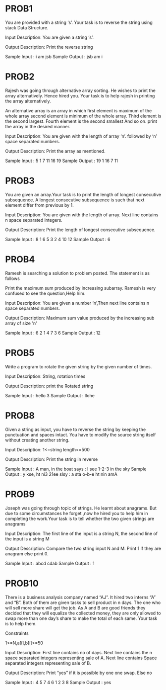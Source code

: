 # PROB1

You are provided with a string ‘s’. Your task is to reverse the string using stack Data Structure.

Input Description:
You are given a string ‘s’.

Output Description:
Print the reverse string

Sample Input :
i am jsb
Sample Output :
jsb am i

# PROB2

Rajesh was going through alternative array sorting. He wishes to print the array alternatively. Hence hired you. Your task is to help rajesh in printing the array alternatively.

An alternative array is an array in which first element is maximum of the whole array second element is minimum of the whole array. Third element is the second largest. Fourth element is the second smallest And so on. print the array in the desired manner.

Input Description:
You are given with the length of array ‘n’. followed by ‘n’ space separated numbers.

Output Description:
Print the array as mentioned.

Sample Input :
5 1 7 11 16 19
Sample Output :
19 1 16 7 11

# PROB3

You are given an array.Your task is to print the length of longest consecutive subsequence. A longest consecutive subsequence is such that next element differ from previous by 1.

Input Description:
You are given with the length of array. Next line contains n space separated integers.

Output Description:
Print the length of longest consecutive subsequence.

Sample Input :
8
1 6 5 3 2 4 10 12
Sample Output :
6

# PROB4

Ramesh is searching a solution to problem posted. The statement is as follows

Print the maximum sum produced by increasing subarray. Ramesh is very confused to see the question,Help him.

Input Description:
You are given a number ‘n’,Then next line contains n space separated numbers.

Output Description:
Maximum sum value produced by the increasing sub array of size 'n'

Sample Input :
6
2 1 4 7 3 6
Sample Output :
12

# PROB5

Write a program to rotate the given string by the given number of times.

Input Description:
String, rotation times

Output Description:
print the Rotated string

Sample Input :
hello 3
Sample Output :
llohe

# PROB8

Given a string as input, you have to reverse the string by keeping the punctuation and spaces intact. You have to modify the source
string itself without creating another string.

Input Description:
1<=string length<=500

Output Description:
Print the string in reverse

Sample Input :
A man, in the boat says : I see 1-2-3 in the sky
Sample Output :
y kse, ht ni3 21ee sIsy : a sta o-b-e ht nin amA

# PROB9

Joseph was going through topic of strings. He learnt about anagrams. But due to some circumstances he forget ,now he hired you to help him in completing the work.Your task is to tell whether the two given strings are anagrams

Input Description:
The first line of the input is a string N, the second line of the input is a string M

Output Description:
Compare the two string input N and M. Print 1 if they are anagram else print 0.

Sample Input :
abcd
cdab
Sample Output :
1

# PROB10

There is a business analysis company named “AJ”. It hired two interns “A” and “B”. Both of them are given tasks to sell product in n days. The one who will sell more share will get the job. As A and B are good friends they decided that they will equalize the collected money, they are only allowed to swap more than one day’s share to make the total of each same. Your task is to help them.

Constraints

1<=N,a[i],b[i]<=50

Input Description:
First line contains no of days. Next line contains the n space separated integers representing sale of A. Next line contains Space separated integers representing sale of B.

Output Description:
Print “yes” if it is possible by one one swap. Else no

Sample Input :
4
5 7 4 6
1 2 3 8
Sample Output :
yes
